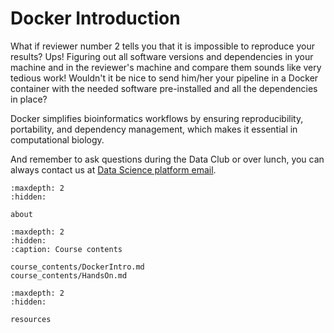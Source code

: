 # Docker Introduction

What if reviewer number 2 tells you that it is impossible to reproduce your results? Ups! Figuring out all software versions and dependencies in your machine and in the reviewer's machine and compare them sounds like very tedious work! Wouldn't it be nice to send him/her your pipeline in a Docker container with the needed software pre-installed and all the dependencies in place?

Docker simplifies bioinformatics workflows by ensuring reproducibility, portability, and dependency management, which makes it essential in computational biology.

And remember to ask questions during the Data Club or over lunch, you can always contact us at [Data Science platform email](mailto:datascience@biosustain.dtu.dk).

```{toctree}
:maxdepth: 2
:hidden:

about
```

```{toctree}
:maxdepth: 2
:hidden:
:caption: Course contents

course_contents/DockerIntro.md
course_contents/HandsOn.md
```

```{toctree}
:maxdepth: 2
:hidden:

resources
```

